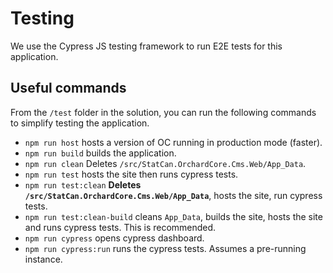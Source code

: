 # Testing

We use the Cypress JS testing framework to run E2E tests for this application.

## Useful commands

From the `/test` folder in the solution, you can run the following commands to simplify testing the application.

- `npm run host` hosts a version of OC running in production mode (faster).
- `npm run build` builds the application.
- `npm run clean` Deletes `/src/StatCan.OrchardCore.Cms.Web/App_Data`.
- `npm run test` hosts the site then runs cypress tests.
- `npm run test:clean` **Deletes `/src/StatCan.OrchardCore.Cms.Web/App_Data`**, hosts the site, run cypress tests.
- `npm run test:clean-build` cleans `App_Data`, builds the site, hosts the site and runs cypress tests. This is recommended.
- `npm run cypress` opens cypress dashboard.
- `npm run cypress:run` runs the cypress tests. Assumes a pre-running instance.